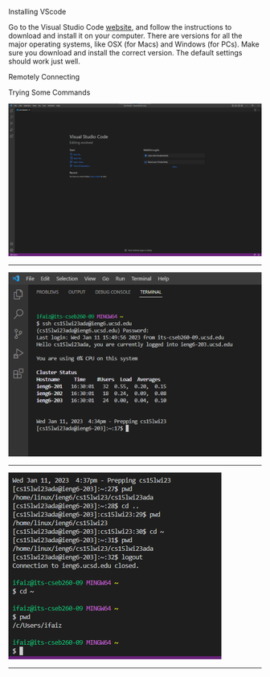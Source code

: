 Installing VScode

Go to the Visual Studio Code [website](https://code.visualstudio.com/), and follow the instructions to download and install it on your computer. There are versions for all the major operating systems, like OSX (for Macs) and Windows (for PCs). Make sure you download and install the correct version. The default settings should work just well.

Remotely Connecting

Trying Some Commands

![Image](a.png)

---

![Image](b.png)

---

![Image](c.png)

---
